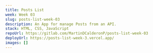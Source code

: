 ```yaml
---
title: Posts List
week: Week 03
slug: posts-list-week-03
description: An App for manage Posts from an API.
stack: HTML, CSS, JavaScript
repoUrl: https://gitlab.com/MartinDCalderonP/posts-list-week-03
deployUrl: https://posts-list-week-3.vercel.app/
images: []
---
```


